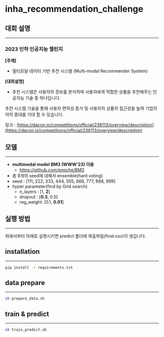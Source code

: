 # inha_recommendation_challenge

## 대회 설명

---

### **2023 인하 인공지능 챌린지**

**[주제]**

- 멀티모달 데이터 기반 추천 시스템 (Multi-modal Recommender System)

**[대회설명]**

- 추천 시스템은 사용자의 정보를 분석하여 사용자에게 적합한 상품을 추천해주는 인공지능 기술 중 하나입니다.

추천 시스템 기술을 통해 사용자 편의성 증가 및 사용자의 상품의 접근성을 높여 기업의 이익 증대를 기대 할 수 있습니다.

링크 : [https://dacon.io/competitions/official/236113/overview/description](https://dacon.io/competitions/official/236113/overview/description)

## 모델

---

- **multimodal model** **BM3 (WWW'23) 이용**
    - https://github.com/enoche/BM3
- 총 9개의 seed에 대해서 ensemble(hard voting)
- seed : [111, 222, 333, 444, 555, 666, 777, 888, 999]
- hyper parameter(find by Grid search)
    - n_layers : [1, **2**]
    - dropout : [**0.3**, 0.5]
    - reg_weight: [0.1, **0.01**]
    

## 실행 방법

---

위에서부터 아래로 실행시키면 predict 폴더에 제출파일(final.csv)이 생깁니다. 

## installation

---

```bash
pip install -r requirements.txt
```

## data prepare

---

```bash
sh prepare_data.sh
```

## train & predict

---

```bash
sh train_predict.sh
```
